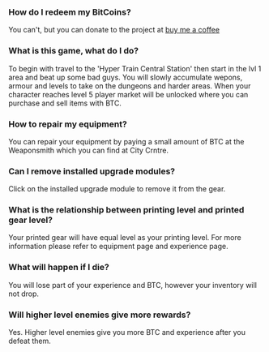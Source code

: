 ### How do I redeem my BitCoins?
You can't, but you can donate to the project at [buy me a coffee](https://www.buymeacoffee.com/cybercodeonline)

### What is this game, what do I do?
To begin with travel to the 'Hyper Train Central Station' then start in the lvl 1 area and beat up some bad guys. You will slowly accumulate wepons, armour and levels to take on the dungeons and harder areas.
When your character reaches level 5 player market will be unlocked where you can purchase and sell items with BTC.

### How to repair my equipment?
You can repair your equipment by paying a small amount of BTC at the Weaponsmith which you can find at City Crntre.

### Can I remove installed upgrade modules?
Click on the installed upgrade module to remove it from the gear.

### What is the relationship between printing level and printed gear level?
Your printed gear will have equal level as your printing level. For more information please refer to equipment page and experience page.

### What will happen if I die?
You will lose part of your experience and BTC, however your inventory will not drop.

### Will higher level enemies give more rewards?
Yes. Higher level enemies give you more BTC and experience after you defeat them.



